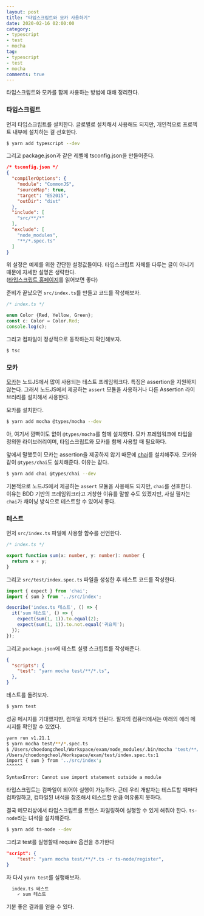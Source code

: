 ```yaml
---
layout: post
title: "타입스크립트와 모카 사용하기"
date: 2020-02-16 02:00:00
category: 
- typescript
- test
- mocha
tag: 
- typescript
- test
- mocha
comments: true
---
```


타입스크립트와 모카를 함께 사용하는 방법에 대해 정리한다.

### 타입스크립트
먼저 타입스크립트를 설치한다. 글로벌로 설치해서 사용해도 되지만, 개인적으로 프로젝트 내부에 설치하는 걸 선호한다.

```bash
$ yarn add typescript --dev
```

그리고 package.json과 같은 레벨에 tsconfig.json을 만들어준다.

```json
/* tsconfig.json */
{
  "compilerOptions": {
    "module": "CommonJS",
    "sourceMap": true,
    "target": "ES2015",
    "outDir": "dist"
  },
  "include": [
    "src/**/*"
  ],
  "exclude": [
    "node_modules",
    "**/*.spec.ts"
  ]
}
```

위 설정은 예제를 위한 간단한 설정값들이다. 타입스크립트 자체를 다루는 글이 아니기 때문에 자세한 설명은 생략한다.  
([타입스크립트 홈페이지](https://www.typescriptlang.org/docs/handbook/tsconfig-json.html)를 읽어보면 좋다)

준비가 끝났으면 `src/index.ts`를 만들고 코드를 작성해보자.

```ts
/* index.ts */

enum Color {Red, Yellow, Green};
const c: Color = Color.Red;
console.log(c);
```

그리고 컴파일이 정상적으로 동작하는지 확인해보자.

```bash
$ tsc
```

### 모카
[모카](https://mochajs.org/)는 노드JS에서 많이 사용되는 테스트 프레임워크다. 특징은 assertion을 지원하지 않는다. 그래서 노드JS에서 제공하는 `assert` 모듈을 사용하거나 다른 Assertion 라이브러리를 설치해서 사용한다.

모카를 설치한다.

```bash
$ yarn add mocha @types/mocha --dev
```

아, 여기서 깜빡이도 없이 `@types/mocha`를 함께 설치했다. 모카 프레임워크에 타입을 정의한 라이브러리이며, 타입스크립트와 모카를 함께 사용할 때 필요하다.

앞에서 말했듯이 모카는 assertion을 제공하지 않기 때문에 [chai](https://www.chaijs.com/)를 설치해주자. 모카와 같이 `@types/chai`도 설치해준다. 이유는 같다.

```bash
$ yarn add chai @types/chai --dev
```

기본적으로 노드JS에서 제공하는 `assert` 모듈을 사용해도 되지만, `chai`를 선호한다. 이유는 BDD 기반의 프레임워크라고 거창한 이유를 말할 수도 있겠지만, 사실 필자는 `chai`가 채이닝 방식으로 테스트할 수 있어서 좋다.


### 테스트
먼저 `src/index.ts` 파일에 사용할 함수를 선언한다.

```ts
/* index.ts */

export function sum(x: number, y: number): number {
  return x + y;
}
```

그리고 `src/test/index.spec.ts` 파일을 생성한 후 테스트 코드를 작성한다.
```ts
import { expect } from 'chai';
import { sum } from '../src/index';

describe('index.ts 테스트', () => {
  it('sum 테스트', () => {
    expect(sum(1, 1)).to.equal(2);
    expect(sum(1, 1)).to.not.equal('귀요미');
  });
});
```

그리고 `package.json`에 테스트 실행 스크립트를 작성해준다.

```json
{
  "scripts": {
    "test": "yarn mocha test/**/*.ts",
  },
}
```

테스트를 돌려보자.

```bash
$ yarn test
```

성공 메시지를 기대했지만, 컴파일 자체가 안된다. 필자의 컴퓨터에서는 아래의 에러 메시지를 확인할 수 있었다.

```bash
yarn run v1.21.1
$ yarn mocha test/**/*.spec.ts
$ /Users/choedongcheol/Workspace/exam/node_modules/.bin/mocha 'test/**/*.spec.ts'
/Users/choedongcheol/Workspace/exam/test/index.spec.ts:1
import { sum } from '../src/index';
^^^^^^

SyntaxError: Cannot use import statement outside a module
```

타입스크립트는 컴파일이 되어야 실행이 가능하다. 근데 우리 개발자는 테스트할 때마다 컴파일하고, 컴파일된 녀석을 참조해서 테스트할 만큼 여유롭지 못하다.

결국 메모리상에서 타입스크립트를 트랜스 파일링하여 실행할 수 있게 해줘야 한다. `ts-node`라는 녀석을 설치해준다.


```bash
$ yarn add ts-node --dev
```

그리고 test를 실행할때 require 옵션을 추가한다

```json
"script": {
    "test": "yarn mocha test/**/*.ts -r ts-node/register",
}
```

자 다시 `yarn test`를 실행해보자.

```bash
  index.ts 테스트
    ✓ sum 테스트
```

기분 좋은 결과를 얻을 수 있다.